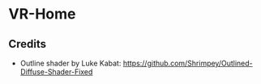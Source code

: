 # VR-Home

## Credits
- Outline shader by Luke Kabat: https://github.com/Shrimpey/Outlined-Diffuse-Shader-Fixed
